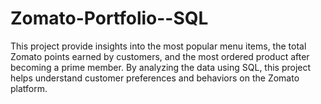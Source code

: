 # Zomato-Portfolio--SQL
This project provide insights into the most popular menu items, the total Zomato points earned by customers, and the most ordered product after becoming a prime member. By analyzing the data using SQL, this project helps understand customer preferences and behaviors on the Zomato platform.
